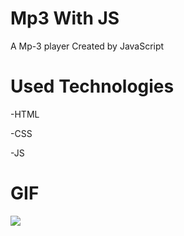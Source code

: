 # Mp3 With JS

A Mp-3 player Created by JavaScript

# Used Technologies

-HTML

-CSS

-JS

# GIF

![](assets/mp3.gif)